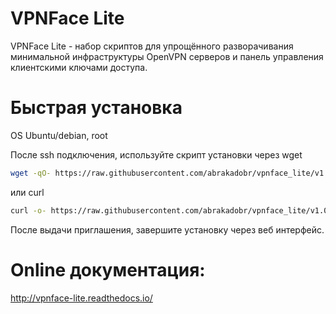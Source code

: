 VPNFace Lite
============

VPNFace Lite - набор скриптов для упрощённого разворачивания минимальной инфраструктуры OpenVPN серверов и панель управления клиентскими ключами доступа.


Быстрая установка
=================

OS Ubuntu/debian, root

После ssh подключения, используйте скрипт установки через wget

```sh
wget -qO- https://raw.githubusercontent.com/abrakadobr/vpnface_lite/v1.0.2/install.sh | bash
```

или curl

```sh
curl -o- https://raw.githubusercontent.com/abrakadobr/vpnface_lite/v1.0.2/install.sh | bash
```

После выдачи приглашения, завершите установку через веб интерфейс.


Online документация:
====================

http://vpnface-lite.readthedocs.io/
